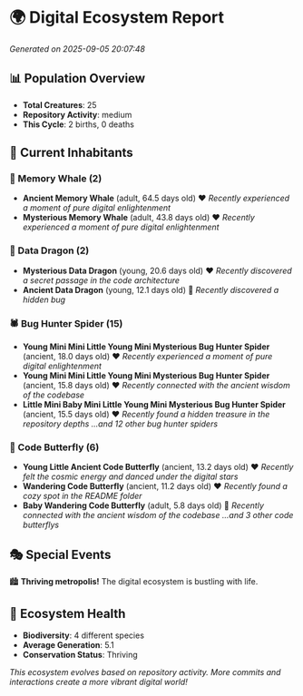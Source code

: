 # 🌍 Digital Ecosystem Report
*Generated on 2025-09-05 20:07:48*

## 📊 Population Overview
- **Total Creatures**: 25
- **Repository Activity**: medium
- **This Cycle**: 2 births, 0 deaths

## 👥 Current Inhabitants

### 🐋 Memory Whale (2)
- **Ancient Memory Whale** (adult, 64.5 days old) ❤️
  *Recently experienced a moment of pure digital enlightenment*
- **Mysterious Memory Whale** (adult, 43.8 days old) ❤️
  *Recently experienced a moment of pure digital enlightenment*

### 🐉 Data Dragon (2)
- **Mysterious Data Dragon** (young, 20.6 days old) ❤️
  *Recently discovered a secret passage in the code architecture*
- **Ancient Data Dragon** (young, 12.1 days old) 💚
  *Recently discovered a hidden bug*

### 🕷️ Bug Hunter Spider (15)
- **Young Mini Mini Little Young Mini Mysterious Bug Hunter Spider** (ancient, 18.0 days old) ❤️
  *Recently experienced a moment of pure digital enlightenment*
- **Young Mini Mini Little Young Mini Mysterious Bug Hunter Spider** (ancient, 15.8 days old) ❤️
  *Recently connected with the ancient wisdom of the codebase*
- **Little Mini Baby Mini Little Young Mini Mysterious Bug Hunter Spider** (ancient, 15.5 days old) ❤️
  *Recently found a hidden treasure in the repository depths*
  *...and 12 other bug hunter spiders*

### 🦋 Code Butterfly (6)
- **Young Little Ancient Code Butterfly** (ancient, 13.2 days old) ❤️
  *Recently felt the cosmic energy and danced under the digital stars*
- **Wandering Code Butterfly** (ancient, 11.2 days old) ❤️
  *Recently found a cozy spot in the README folder*
- **Baby Wandering Code Butterfly** (adult, 5.8 days old) 💚
  *Recently connected with the ancient wisdom of the codebase*
  *...and 3 other code butterflys*

## 🎭 Special Events

🏙️ **Thriving metropolis!** The digital ecosystem is bustling with life.

## 🔬 Ecosystem Health
- **Biodiversity**: 4 different species
- **Average Generation**: 5.1
- **Conservation Status**: Thriving

*This ecosystem evolves based on repository activity. More commits and interactions create a more vibrant digital world!*